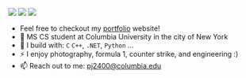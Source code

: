 [<img src="https://img.shields.io/badge/github-%2312100E.svg?&style=for-the-badge&logo=github&logoColor=white&color=black" />](https://github.com/BrianRuizy)
[<img src="https://img.shields.io/badge/instagram-%2312100E.svg?&style=for-the-badge&logo=instagram&color=405DE6" />](https://instagram.com/piyushsnomadlife) 
[<img src="https://img.shields.io/badge/linkedin-%230077B5.svg?&style=for-the-badge&logo=linkedin&logoColor=white" />](https://www.linkedin.com/in/piyushjena/)

- Feel free to checkout my [portfolio](https://piyushjena.com/) website!
- 🏢 MS CS student at Columbia University in the city of New York
- 🧰 I build with: `C` `C++`, `.NET`, `Python` ...
- ⚡ I enjoy photography, formula 1, counter strike, and engineering :)
- 📫 Reach out to me: pj2400@columbia.edu
